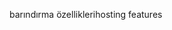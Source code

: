 <span data-ttu-id="3dc53-101">barındırma özellikleri</span><span class="sxs-lookup"><span data-stu-id="3dc53-101">hosting features</span></span>
